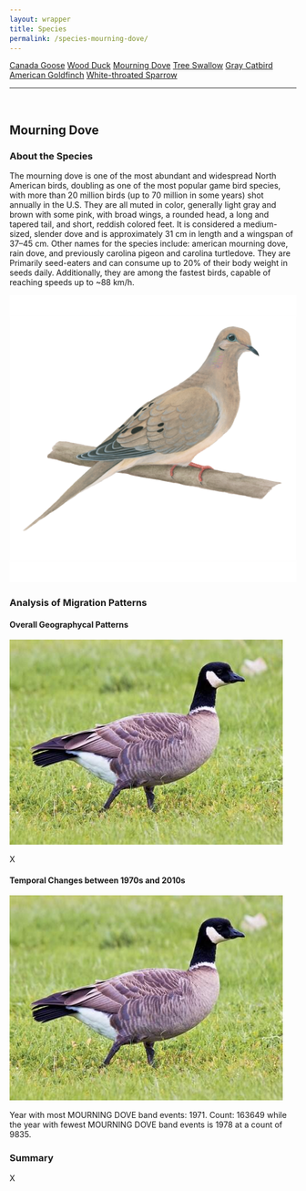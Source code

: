 ```yaml
---
layout: wrapper
title: Species
permalink: /species-mourning-dove/
---
```

<div class="flex">
    <a href="/species/" class="button">Canada Goose</a>
    <a href="/species-wood-duck/" class="button">Wood Duck</a>
    <a href="/species-mourning-dove/" class="button">Mourning Dove</a>
    <a href="/species-tree-swallow/" class="button">Tree Swallow</a>
    <a href="/species-gray-catbird/" class="button">Gray Catbird</a>
    <a href="/species-american-goldfinch/" class="button">American Goldfinch</a>
    <a href="/species-white-throated-sparrow/" class="button">White-throated Sparrow</a>
</div>
<hr>
<br>
<h2>Mourning Dove</h2>
<div>
    <h3>About the Species</h3>
    <div>
      <p>The mourning dove is one of the most abundant and widespread North American birds, doubling as one of the most popular game bird species, with more than 20 million birds (up to 70 million in some years) shot annually in the U.S.
      They are all muted in color, generally light gray and brown with some pink, with broad wings, a rounded head, a long and tapered tail, and short, reddish colored feet. It is considered a medium-sized, slender dove and is approximately 31 cm in length and a wingspan of 37–45 cm.
      Other names for the species include: american mourning dove, rain dove, and previously carolina pigeon and carolina turtledove.
      They are Primarily seed-eaters and can consume up to 20% of their body weight in seeds daily. Additionally, they are among the fastest birds, capable of reaching speeds up to ~88 km/h.</p>
      <img src="/figures/mourning-dove.jpg" alt="https://celebrateurbanbirds.org/learn/birds/focal-species/mourning-dove/" class="image">
    </div>
</div>

<div>
    <h3>Analysis of Migration Patterns</h3>
    <div>
        <h4>Overall Geographycal Patterns</h4>
        <img src="/figures/canada_goose.jpg" alt="Canada Goose" class="image">
        <p>X</p>
    </div>
    <div>
        <h4>Temporal Changes between 1970s and 2010s</h4>
        <img src="/figures/canada_goose.jpg" alt="Canada Goose" class="image">
        <p>Year with most MOURNING DOVE band events: 1971. Count: 163649 while the year with fewest MOURNING DOVE band events is 1978 at a count of 9835.</p>
    </div>
    <div>
        <h3>Summary</h3>
        <p>X</p>
    </div>


</div>
